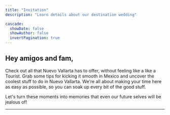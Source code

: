 ```yaml
---
title: "Invitation"
description: "Learn details about our destination wedding"

cascade:
  showDate: false
  showAuthor: false
  invertPagination: true
---
```


<h2>Hey amigos and fam,</h2>

Check out all that Nuevo Vallarta has to offer, without feeling like a like a Tourist. Grab some tips for kicking it smooth in Mexico and uncover the coolest stuff to do in Nuevo Vallarta. We're all about making your time here as easy as possible, so you can soak up every bit of the good stuff.

Let's turn these moments into memories that even our future selves will be jealous of!

---
